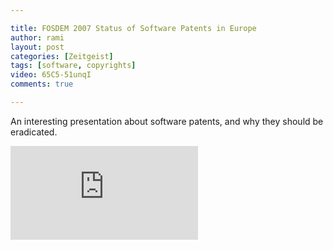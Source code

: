 ```yaml
---

title: FOSDEM 2007 Status of Software Patents in Europe
author: rami
layout: post
categories: [Zeitgeist]
tags: [software, copyrights]
video: 65C5-51unqI
comments: true

---
```


An interesting presentation about software patents, and why they should be eradicated.

<div class="iframe-container">
  <iframe src="https://www.youtube-nocookie.com/embed/65C5-51unqI" frameborder="0" allow="autoplay; encrypted-media" allowfullscreen></iframe>
</div>
